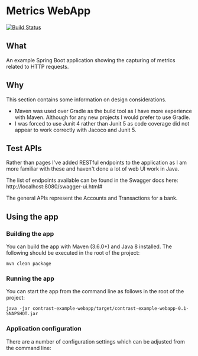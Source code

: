 # Metrics WebApp

[![Build Status](https://travis-ci.com/turf00/metrics-webapp.svg?branch=master)](https://travis-ci.org/turf00/metrics-webapp)

## What

An example Spring Boot application showing the capturing of metrics related to HTTP requests.



## Why

This section contains some information on design considerations.

+ Maven was used over Gradle as the build tool as I have more experience with Maven.  Although for any new projects I would prefer to use Gradle.
+ I was forced to use Junit 4 rather than Junit 5 as code coverage did not appear to work correctly with Jacoco and Junit 5.

## Test APIs

Rather than pages I've added RESTful endpoints to the application as I am more familiar with these and haven't done a lot of web UI work in Java.

The list of endpoints available can be found in the Swagger docs here: http://localhost:8080/swagger-ui.html#

The general APIs represent the Accounts and Transactions for a bank.

## Using the app

### Building the app

You can build the app with Maven (3.6.0+) and Java 8 installed.  The following should be executed in the root of the project:

`mvn clean package`

### Running the app

You can start the app from the command line as follows in the root of the project:

`java -jar contrast-example-webapp/target/contrast-example-webapp-0.1-SNAPSHOT.jar`

### Application configuration

There are a number of configuration settings which can be adjusted from the command line:


